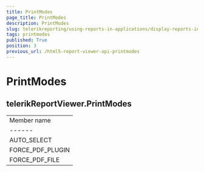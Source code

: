 ```yaml
---
title: PrintModes
page_title: PrintModes 
description: PrintModes
slug: telerikreporting/using-reports-in-applications/display-reports-in-applications/web-application/html5-report-viewer/api-reference/telerikreportviewer-namespace/printmodes
tags: printmodes
published: True
position: 3
previous_url: /html5-report-viewer-api-printmodes
---
```


# PrintModes

## telerikReportViewer.PrintModes


|   |
| ------ |
| Member name |
| ------ |
|AUTO_SELECT|
|FORCE_PDF_PLUGIN|
|FORCE_PDF_FILE|

